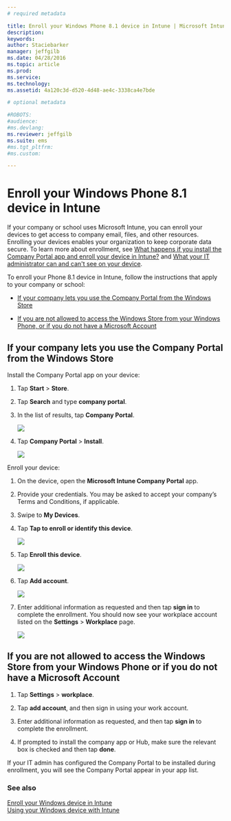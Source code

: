 ```yaml
---
# required metadata

title: Enroll your Windows Phone 8.1 device in Intune | Microsoft Intune
description:
keywords:
author: Staciebarker
manager: jeffgilb
ms.date: 04/28/2016
ms.topic: article
ms.prod:
ms.service:
ms.technology:
ms.assetid: 4a120c3d-d520-4d48-ae4c-3338ca4e7bde

# optional metadata

#ROBOTS:
#audience:
#ms.devlang:
ms.reviewer: jeffgilb
ms.suite: ems
#ms.tgt_pltfrm:
#ms.custom:

---
```



# Enroll your Windows Phone 8.1 device in Intune

If your company or school uses Microsoft Intune, you can enroll your devices to get access to company email, files, and other resources. Enrolling your devices enables your organization to keep corporate data secure. To learn more about enrollment, see [What happens if you install the Company Portal app and enroll your device in Intune?](what-happens-if-you-install-the-company-portal-app-and-enroll-your-device-in-intune-windows.md) and [What your IT administrator can and can't see on your device](what-can-your-it-administrator-see-when-you-enroll-your-device-in-intune-windows.md).


To enroll your Phone 8.1 device in Intune, follow the instructions that apply to your company or school:

-   [If your company lets you use the Company Portal from the Windows Store](#if-your-company-lets-you-use-the-company-portal-from-the-windows-store)

-   [If you are not allowed to access the Windows Store from your Windows Phone, or if you do not have a Microsoft Account](#if-you-are-not-allowed-to-access-the-windows-store-from-your-windows-phone-or-if-you-do-not-have-a-microsoft-account)

## If your company lets you use the Company Portal from the Windows Store
Install the Company Portal app on your device:

1.  Tap **Start** &gt; **Store**.

2.  Tap **Search** and type **company portal**.

3.  In the list of results, tap **Company Portal**.

    ![](./media/WP81-1-CP-search-store-v2.png)

4.  Tap **Company Portal**  &gt; **Install**.

    ![](./media/WP81-2-CP-install-v2.png)

Enroll your device:

1.  On the device, open the **Microsoft Intune Company Portal** app.

2.  Provide your credentials. You may be asked to accept your company’s Terms and Conditions, if applicable.

3.  Swipe to **My Devices**.

4.  Tap **Tap to enroll or identify this device**.

    ![](./media/WP81-enroll-1-swipe-my-devices.png)

5.  Tap **Enroll this device**.

    ![](./media/WP81-enroll-2-enroll-this-device.png)

6.  Tap **Add account**.

    ![](./media/WP81-enroll-3-workplace-add-acct.png)

7.  Enter additional information as requested and then tap **sign in** to complete the enrollment. You should now see your workplace account listed on the **Settings** &gt; **Workplace** page.

    ![](./media/WP81-enroll-4-account-added.png)

## If you are not allowed to access the Windows Store from your Windows Phone or if you do not have a Microsoft Account

1.  Tap  **Settings** &gt; **workplace**.

2.  Tap **add account**, and then sign in using your work account.

3.  Enter additional information as requested, and then tap **sign in** to complete the enrollment.

4.  If prompted to install the company app or Hub, make sure the relevant box is checked and then tap **done**.

If your IT admin has configured the Company Portal to be installed  during enrollment, you will see the Company Portal appear in your app list.



### See also
[Enroll your Windows device in Intune](enroll-your-device-in-intune-windows.md)</br>
[Using your Windows device with Intune](using-your-windows-device-with-intune.md)

